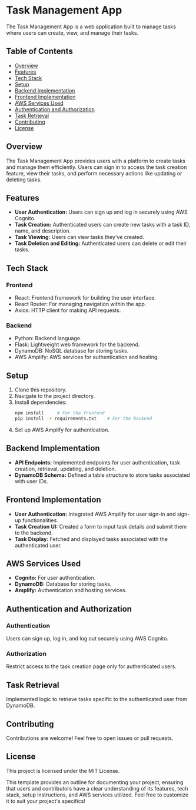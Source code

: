 # Task Management App

The Task Management App is a web application built to manage tasks where users can create, view, and manage their tasks.

## Table of Contents

- [Overview](#overview)
- [Features](#features)
- [Tech Stack](#tech-stack)
- [Setup](#setup)
- [Backend Implementation](#backend-implementation)
- [Frontend Implementation](#frontend-implementation)
- [AWS Services Used](#aws-services-used)
- [Authentication and Authorization](#authentication-and-authorization)
- [Task Retrieval](#task-retrieval)
- [Contributing](#contributing)
- [License](#license)

## Overview

The Task Management App provides users with a platform to create tasks and manage them efficiently. Users can sign in to access the task creation feature, view their tasks, and perform necessary actions like updating or deleting tasks.

## Features

- **User Authentication:** Users can sign up and log in securely using AWS Cognito.
- **Task Creation:** Authenticated users can create new tasks with a task ID, name, and description.
- **Task Viewing:** Users can view tasks they've created.
- **Task Deletion and Editing:** Authenticated users can delete or edit their tasks.

## Tech Stack

### Frontend

- React: Frontend framework for building the user interface.
- React Router: For managing navigation within the app.
- Axios: HTTP client for making API requests.

### Backend

- Python: Backend language.
- Flask: Lightweight web framework for the backend.
- DynamoDB: NoSQL database for storing tasks.
- AWS Amplify: AWS services for authentication and hosting.

## Setup

1. Clone this repository.
2. Navigate to the project directory.
3. Install dependencies:
   ```bash
   npm install     # For the frontend
   pip install -r requirements.txt    # For the backend
   ```
4. Set up AWS Amplify for authentication.

## Backend Implementation

- **API Endpoints:** Implemented endpoints for user authentication, task creation, retrieval, updating, and deletion.
- **DynamoDB Schema:** Defined a table structure to store tasks associated with user IDs.

## Frontend Implementation

- **User Authentication:** Integrated AWS Amplify for user sign-in and sign-up functionalities.
- **Task Creation UI:** Created a form to input task details and submit them to the backend.
- **Task Display:** Fetched and displayed tasks associated with the authenticated user.

## AWS Services Used

- **Cognito:** For user authentication.
- **DynamoDB:** Database for storing tasks.
- **Amplify:** Authentication and hosting services.

## Authentication and Authorization

### Authentication

Users can sign up, log in, and log out securely using AWS Cognito.

### Authorization

Restrict access to the task creation page only for authenticated users.

## Task Retrieval

Implemented logic to retrieve tasks specific to the authenticated user from DynamoDB.

## Contributing

Contributions are welcome! Feel free to open issues or pull requests.

## License

This project is licensed under the MIT License.

This template provides an outline for documenting your project, ensuring that users and contributors have a clear understanding of its features, tech stack, setup instructions, and AWS services utilized. Feel free to customize it to suit your project's specifics!
